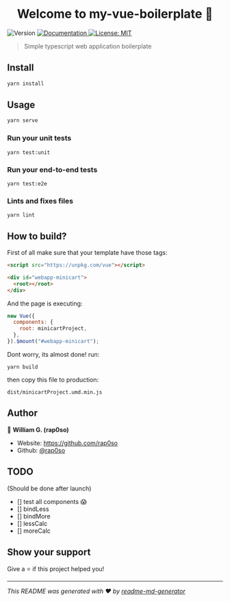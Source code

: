 <h1 align="center">Welcome to my-vue-boilerplate 👋</h1>
<p>
  <img alt="Version" src="https://img.shields.io/badge/version-0.1.0-blue.svg?cacheSeconds=2592000" />
  <a href="https://opensource.org/licenses/MIT" target="_blank">
    <img alt="Documentation" src="https://img.shields.io/badge/documentation-yes-brightgreen.svg" />
  </a>
  <a href="#" target="_blank">
    <img alt="License: MIT" src="https://img.shields.io/badge/License-MIT-yellow.svg" />
  </a>
</p>

> Simple typescript web application boilerplate

## Install

```sh
yarn install
```

## Usage

```sh
yarn serve
```

### Run your unit tests

```
yarn test:unit
```

### Run your end-to-end tests

```
yarn test:e2e
```

### Lints and fixes files

```
yarn lint
```

## How to build?

First of all make sure that your template have those tags:

```html
<script src="https://unpkg.com/vue"></script>

<div id="webapp-minicart">
  <root></root>
</div>
```

And the page is executing:

```javascript
new Vue({
  components: {
    root: minicartProject,
  },
}).$mount("#webapp-minicart");
```

Dont worry, its almost done! run:

```
yarn build
```

then copy this file to production:

```
dist/minicartProject.umd.min.js
```

## Author

👤 **William G. (rap0so)**

- Website: https://github.com/rap0so
- Github: [@rap0so](https://github.com/rap0so)

## TODO

(Should be done after launch)

- [] test all components 😱
- [] bindLess
- [] bindMore
- [] lessCalc
- [] moreCalc

## Show your support

Give a ⭐️ if this project helped you!

---

_This README was generated with ❤️ by [readme-md-generator](https://github.com/kefranabg/readme-md-generator)_
